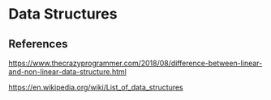 # Data Structures

## References

https://www.thecrazyprogrammer.com/2018/08/difference-between-linear-and-non-linear-data-structure.html

https://en.wikipedia.org/wiki/List_of_data_structures
